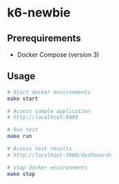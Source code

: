 # k6-newbie

## Prerequirements

- Docker Compose (version 3)

## Usage

```sh
# Start docker environments
make start

# Access sample application
# http://localhost:8080

# Run test
make run

# Access test results
# http://localhost:3000/dashboards

# stop docker environments
make stop
```
